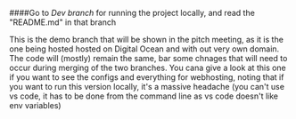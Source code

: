 ####Go to *Dev branch* for running the project locally, and read the "README.md" in that branch

This is the demo branch that will be shown in the pitch meeting, as it is the one being hosted hosted on Digital Ocean and with out very own domain. The code will (mostly) remain the same, bar some chnages that will need to occur during merging of the two branches. You cana give a look at this one if you want to see the configs and everything for webhosting, noting that if you want to run this version locally, it's a massive headache (you can't use vs code, it has to be done from the command line as vs code doesn't like env variables)
